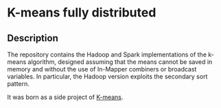 # K-means fully distributed

## Description

The repository contains the Hadoop and Spark implementations of the k-means algorithm, 
designed assuming that the means cannot be saved in memory and without the use of In-Mapper combiners or broadcast variables.
In particular, the Hadoop version exploits the secondary sort pattern.

It was born as a side project of [K-means](https://github.com/diegocasu/k-means.git).

